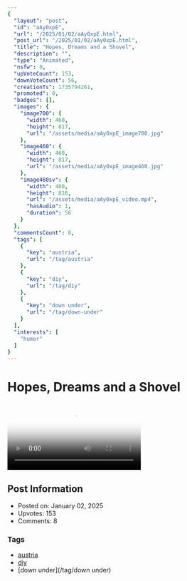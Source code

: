 ```yaml
---
{
  "layout": "post",
  "id": "aAy0xpE",
  "url": "/2025/01/02/aAy0xpE.html",
  "post_url": "/2025/01/02/aAy0xpE.html",
  "title": "Hopes, Dreams and a Shovel",
  "description": "",
  "type": "Animated",
  "nsfw": 0,
  "upVoteCount": 153,
  "downVoteCount": 56,
  "creationTs": 1735794261,
  "promoted": 0,
  "badges": [],
  "images": {
    "image700": {
      "width": 460,
      "height": 817,
      "url": "/assets/media/aAy0xpE_image700.jpg"
    },
    "image460": {
      "width": 460,
      "height": 817,
      "url": "/assets/media/aAy0xpE_image460.jpg"
    },
    "image460sv": {
      "width": 460,
      "height": 816,
      "url": "/assets/media/aAy0xpE_video.mp4",
      "hasAudio": 1,
      "duration": 56
    }
  },
  "commentsCount": 8,
  "tags": [
    {
      "key": "austria",
      "url": "/tag/austria"
    },
    {
      "key": "diy",
      "url": "/tag/diy"
    },
    {
      "key": "down under",
      "url": "/tag/down-under"
    }
  ],
  "interests": [
    "humor"
  ]
}
---
```


# Hopes, Dreams and a Shovel

<video controls playsinline loop poster="/assets/media/aAy0xpE_image460.jpg">
  <source src="/assets/media/aAy0xpE_video.mp4" type="video/mp4">
  Your browser does not support the video tag.
</video>

## Post Information

- Posted on: January 02, 2025
- Upvotes: 153
- Comments: 8

### Tags

- [austria](/tag/austria)
- [diy](/tag/diy)
- [down under](/tag/down under)

